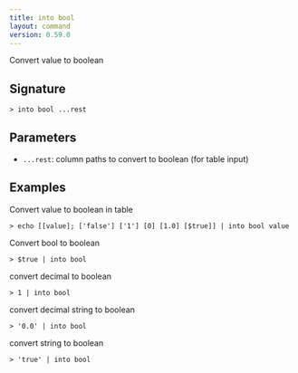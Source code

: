 ```yaml
---
title: into bool
layout: command
version: 0.59.0
---
```


Convert value to boolean

## Signature

```> into bool ...rest```

## Parameters

 -  `...rest`: column paths to convert to boolean (for table input)

## Examples

Convert value to boolean in table
```shell
> echo [[value]; ['false'] ['1'] [0] [1.0] [$true]] | into bool value
```

Convert bool to boolean
```shell
> $true | into bool
```

convert decimal to boolean
```shell
> 1 | into bool
```

convert decimal string to boolean
```shell
> '0.0' | into bool
```

convert string to boolean
```shell
> 'true' | into bool
```

